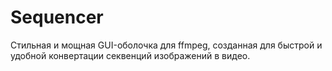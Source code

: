 # Sequencer
Стильная и мощная GUI-оболочка для ffmpeg, созданная для быстрой и удобной конвертации секвенций изображений в видео.
